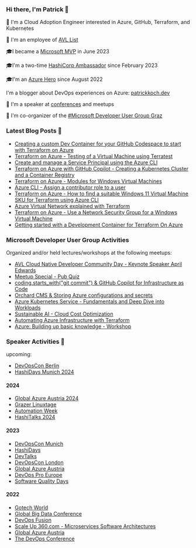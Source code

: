### Hi there, I'm Patrick 👋

:rocket: I'm a Cloud Adoption Engineer interested in Azure, GitHub, Terraform, and Kubernetes

:construction_worker: I'm an employee of [AVL List](https://www.avl.com)

:mortar_board:I became a [Microsoft MVP](https://mvp.microsoft.com/de-de/PublicProfile/5005313?fullName=Patrick%20Koch) in June 2023

:mortar_board:I'm a two-time [HashiCorp Ambassador](https://www.credly.com/badges/7a887c80-e5c7-4469-afcd-644f1ca57660) since February 2023

:mortar_board:I'm an [Azure Hero](https://www.azureheroes.community/user/15856) since August 2022

I'm a blogger about DevOps experiences on Azure: [patrickkoch.dev](https://www.patrickkoch.dev/posts/)

:speech_balloon: I'm a speaker at [conferences](https://www.patrickkoch.dev/conferences/) and meetups

:school: I'm co-organizer of the [#Microsoft Developer User Group Graz](https://www.meetup.com/de-DE/microsoftdevelopergraz/) 


### Latest Blog Posts 📝
  * [Creating a custom Dev Container for your GitHub Codespace to start with Terraform on Azure](https://www.patrickkoch.dev/posts/post_34/)
  * [Terraform on Azure - Testing of a Virtual Machine using Terratest](https://www.patrickkoch.dev/posts/post_33/)
  * [Create and manage a Service Principal using the Azure CLI](https://www.patrickkoch.dev/posts/post_32/)
  * [Terraform on Azure with GitHub Copilot - Creating a Kubernetes Cluster and a Container Registry](https://www.patrickkoch.dev/posts/post_31/)
  * [Terraform on Azure - Modules for Windows Virtual Machines](https://www.patrickkoch.dev/posts/post_30/)
  * [Azure CLI - Assign a contributor role to a user](https://www.patrickkoch.dev/posts/post_29/)
  * [Terraform on Azure - How to find a suitable Windows 11 Virtual Machine SKU for Terraform using Azure CLI](https://www.patrickkoch.dev/posts/post_27/)
  * [Azure Virtual Network explained with Terraform](https://www.patrickkoch.dev/posts/post_26/)
  * [Terraform on Azure - Use a Network Security Group for a Windows Virtual Machine](https://www.patrickkoch.dev/posts/post_25/)
  * [Getting started with a Development Container for Terraform On Azure](https://www.patrickkoch.dev/posts/post_24/)

### Microsoft Developer User Group Activities 

Organized and/or held lectures/workshops at the following meetups: 
   * [AVL Cloud Native Developer Community Day - Keynote Speaker April Edwards](https://www.meetup.com/de-DE/microsoftdevelopergraz/events/298883980/)
   * [Meetup Special - Pub Quiz](https://www.meetup.com/de-DE/microsoftdevelopergraz/events/296400605/)
   * [coding.starts_with("git commit") & GitHub Copilot for Infrastructure as Code](https://www.meetup.com/de-DE/microsoftdevelopergraz/events/296129603/)
   * [Orchard CMS & Storing Azure configurations and secrets](https://www.meetup.com/de-DE/microsoftdevelopergraz/events/293881924/)
   * [Azure Kubernetes Service - Fundamentals and Deep Dive into Workloads](https://www.meetup.com/de-DE/microsoftdevelopergraz/events/292067786/)
   * [Sustainable AI - Cloud Cost Optimization](https://www.meetup.com/de-DE/microsoftdevelopergraz/events/290191576/)
   * [Automating Azure Infrastructure with Terraform](https://www.meetup.com/microsoftdevelopergraz/events/289763690/)
   * [Azure: Building up basic knowledge - Workshop](https://www.meetup.com/microsoftdevelopergraz/events/288434666/)

### Speaker Activities 🎤

upcoming:
   
   * [DevOpsCon Berlin](https://devopscon.io/speaker/patrick-koch/)
   * [HashiDays Munich 2024](https://www.hashicorp.com/conferences/hashidays/munich#agenda)
   
#### 2024  
   * [Global Azure Austria 2024](https://www.youtube.com/live/x0xlzGjKcf4)
   * [Grazer Linuxtage](https://pretalx.linuxtage.at/glt24/speaker/VTRMJZ/)
   * [Automation Week](https://www.hiphops.io/automation-week)
   * [HashiTalks 2024](https://www.hashicorp.com/blog/hashitalks-2024-24-hours-of-virtual-knowledge-sharing)

#### 2023
   * [DevOpsCon Munich](https://devopscon.io/cloud-platforms-serverless/common-cloud-migration-pain-points/)
   * [HashiDays](https://hashidays.com/munich/#speakers)
   * [DevTalks](https://www.devtalks.ro/)
   * [DevOpsCon London](https://devopscon.io/speaker/patrick-koch/)
   * [Global Azure Austria](https://globalazure.at/speakers/)
   * [DevOps Pro Europe](https://events.pinetool.ai/2928/#speakers/848962?referrer%5Bpathname%5D=%2Fspeakers&referrer%5Bsearch%5D=&referrer%5Btitle%5D=Speakers)
   * [Software Quality Days](https://www.software-quality-days.com/programm)
 
#### 2022
   * [Gotech World](https://www.patrickkoch.dev/conferences/conference_16/)
   * [Global Big Data Conference](https://www.patrickkoch.dev/conferences/conference_15/)
   * [DevOps Fusion](https://www.patrickkoch.dev/conferences/conference_14/)
   * [Scale Up 360.com - Microservices Software Architectures](https://www.patrickkoch.dev/conferences/conference_13/)
   * [Global Azure Austria](https://www.patrickkoch.dev/conferences/conference_12/)
   * [The DevOps Conference](https://www.patrickkoch.dev/conferences/conference_11/)


